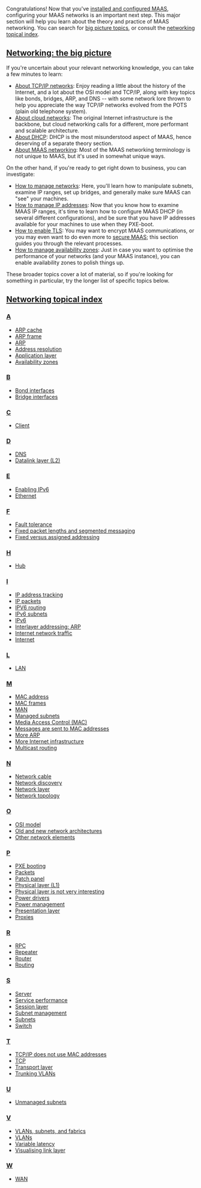 <!-- "How to configure MAAS networking" -->
Congratulations!  Now that you've [installed and configured MAAS](/t/how-to-install-maas/5128), configuring your MAAS networks is an important next step.  This major section will help you learn about the theory and practice of MAAS networking.  You can search for [big picture topics](#heading--networking-the-big-picture), or consult the [networking topical index](#heading--networking-specific-topics).

<a href="#heading--networking-the-big-picture"><h2 id="heading--networking-the-big-picture">Networking: the big picture</h2></a>

If you're uncertain about your relevant networking knowledge, you can take a few minutes to learn:

- [About TCP/IP networks](/t/about-tcp-ip-networks/5806): Enjoy reading a little about the history of the Internet, and a lot about the OSI model and TCP/IP, along with key topics like bonds, bridges, ARP, and DNS -- with some network lore thrown to help you appreciate the way TCP/IP networks evolved from the POTS (plain old telephone system).
- [About cloud networks](/t/about-cloud-networks/5808): The original Internet infrastructure is the backbone, but cloud networking calls for a different, more performant and scalable architecture.
- [About DHCP](/t/about-dhcp/5807): DHCP is the most misunderstood aspect of MAAS, hence deserving of a separate theory section.
- [About MAAS networking](/t/about-maas-networking/5084): Most of the MAAS networking terminology is not unique to MAAS, but it's used in somewhat unique ways.

On the other hand, if you're ready to get right down to business, you can investigate:

- [How to manage networks](/t/how-to-manage-networks/5164): Here, you'll learn how to manipulate subnets, examine IP ranges, set up bridges, and generally make sure MAAS can "see" your machines.
- [How to manage IP addresses](/t/how-to-manage-networks/5164): Now that you know how to examine MAAS IP ranges, it's time to learn how to configure MAAS DHCP (in several different configurations), and be sure that you have IP addresses available for your machines to use when they PXE-boot.
- [How to enable TLS](/t/how-to-enable-tls-encryption/5116): You may want to encrypt MAAS communications, or you may even want to do even more to [secure MAAS](/t/how-to-secure-maas/5196); this section guides you through the relevant processes.
- [How to manage availability zones](/t/how-to-manage-availability-zones/5152): Just in case you want to optimise the performance of your networks (and your MAAS instance), you can enable availability zones to polish things up.

These broader topics cover a lot of material, so if you're looking for something in particular, try the longer list of specific topics below.

<a href="#heading--networking-specific-topics"><h2 id="heading--networking-specific-topics">Networking topical index</h2></a>

<a href="#heading--a-topics"><h3 id="heading--a-topics">A</h3></a>

- [ARP cache](/t/about-tcp-ip-networks/5806#heading--about-the-arp-cache)
- [ARP frame](/t/about-tcp-ip-networks/5806#heading--about-the-arp-frame)
- [ARP](/t/about-tcp-ip-networks/5806#heading--about-arp)
- [Address resolution](/t/about-tcp-ip-networks/5806#heading--address-resolution)
- [Application layer](/t/about-tcp-ip-networks/5806#heading--about-the-application-layer)
- [Availability zones](/t/about-networking/5084#heading--about-availability-zones)

<a href="#heading--b-topics"><h3 id="heading--b-topics">B</h3></a>

- [Bond interfaces](/t/about-tcp-ip-networks/5806#heading--about-bond-interfaces)
- [Bridge interfaces](/t/about-tcp-ip-networks/5806#heading--about-bridge-interfaces)

<a href="#heading--c-topics"><h3 id="heading--c-topics">C</h3></a>

- [Client](/t/about-tcp-ip-networks/5806#heading--client)

<a href="#heading--d-topics"><h3 id="heading--d-topics">D</h3></a>

- [DNS](/t/about-tcp-ip-networks/5806#heading--about-dns)
- [Datalink layer (L2)](/t/about-tcp-ip-networks/5806#heading--about-the-datalink-layer)

<a href="#heading--e-topics"><h3 id="heading--e-topics">E</h3></a>

- [Enabling IPv6](/t/about-networking/5084#heading--about-enabling-ipv6)
- [Ethernet](/t/about-tcp-ip-networks/5806#heading--about-ethernet)

<a href="#heading--f-topics"><h3 id="heading--f-topics">F</h3></a>

- [Fault tolerance](/t/about-networking/5084#heading--fault-tolerance)
- [Fixed packet lengths and segmented messaging](/t/about-tcp-ip-networks/5806#heading--about-fixed-packet-lengths)
- [Fixed versus assigned addressing](/t/about-tcp-ip-networks/5806#heading--fixed-versus-assigned-addressing)

<a href="#heading--h-topics"><h3 id="heading--h-topics">H</h3></a>

- [Hub](/t/about-tcp-ip-networks/5806#heading--hub)

<a href="#heading--i-topics"><h3 id="heading--i-topics">I</h3></a>

- [IP address tracking](/t/about-networking/5084#heading--about-ip-address-tracking)
- [IP packets](/t/about-tcp-ip-networks/5806#heading--about-ip-packets)
- [IPV6 routing](/t/about-networking/5084#heading--about-ipv6-routing)
- [IPv6 subnets](/t/about-networking/5084#heading--about-ipv6-subnets)
- [IPv6](/t/about-networking/5084#heading--about-ipv6)
- [Interlayer addressing: ARP](/t/about-tcp-ip-networks/5806#heading--arp)
- [Internet network traffic](/t/about-tcp-ip-networks/5806#heading--about-network-traffic)
- [Internet](/t/about-tcp-ip-networks/5806#heading--about-the-internet)

<a href="#heading--l-topics"><h3 id="heading--l-topics">L</h3></a>

- [LAN](/t/about-tcp-ip-networks/5806#heading--lan)

<a href="#heading--m-topics"><h3 id="heading--m-topics">M</h3></a>

- [MAC address](/t/about-tcp-ip-networks/5806#heading--mac-address)
- [MAC frames](/t/about-tcp-ip-networks/5806#heading--about-frames)
- [MAN](/t/about-tcp-ip-networks/5806#heading--MAN)
- [Managed subnets](/t/about-networking/5084#heading--about-managed-subnets)
- [Media Access Control (MAC)](/t/about-tcp-ip-networks/5806#heading--about-media-access-control)
- [Messages are sent to MAC addresses](/t/about-tcp-ip-networks/5806#heading--messages-sent-to-mac-addresses)
- [More ARP](/t/about-tcp-ip-networks/5806#heading--more-about-arp)
- [More Internet infrastructure](/t/about-tcp-ip-networks/5806#heading--internet-infrastructure)
- [Multicast routing](/t/about-cloud-networks/5808#heading--multicast-routing)

<a href="#heading--n-topics"><h3 id="heading--n-topics">N</h3></a>

- [Network cable](/t/about-tcp-ip-networks/5806#heading--network-cable)
- [Network discovery](/t/about-networking/5084#heading--about-network-discovery)
- [Network layer](/t/about-tcp-ip-networks/5806#heading--about-the-network-layer)
- [Network topology](/t/about-tcp-ip-networks/5806#heading--network-topology)

<a href="#heading--o-topics"><h3 id="heading--o-topics">O</h3></a>

- [OSI model](/t/about-tcp-ip-networks/5806#heading--about-the-osi-model)
- [Old and new network architectures](/t/about-cloud-networks/5808#heading--clos-architecture)
- [Other network elements](/t/about-tcp-ip-networks/5806#heading--other-network-elements)

<a href="#heading--p-topics"><h3 id="heading--p-topics">P</h3></a>

- [PXE booting](/t/about-networking/5084#heading--about-pxe-booting)
- [Packets](/t/about-tcp-ip-networks/5806#heading--about-packets)
- [Patch panel](/t/about-tcp-ip-networks/5806#heading--patch-panel)
- [Physical layer (L1)](/t/about-tcp-ip-networks/5806#heading--about-the-physical-layer)
- [Physical layer is not very interesting](/t/about-tcp-ip-networks/5806#heading--physical-layer-uninteresting)
- [Power drivers](/t/about-networking/5084#heading--about-power-drivers)
- [Power management](/t/about-networking/5084#heading--power-management)
- [Presentation layer](/t/about-tcp-ip-networks/5806#heading--about-the-presentation-layer)
- [Proxies](/t/about-networking/5084#heading--about-proxies)

<a href="#heading--r-topics"><h3 id="heading--r-topics">R</h3></a>

- [RPC](/t/about-networking/5084#heading--about-rpc)
- [Repeater](/t/about-tcp-ip-networks/5806#heading--repeater)
- [Router](/t/about-tcp-ip-networks/5806#heading--router)
- [Routing](/t/about-tcp-ip-networks/5806#heading--about-routing)

<a href="#heading--s-topics"><h3 id="heading--s-topics">S</h3></a>

- [Server](/t/about-tcp-ip-networks/5806#heading--server)
- [Service performance](/t/about-networking/5084#heading--service-performance)
- [Session layer](/t/about-tcp-ip-networks/5806#heading--about-the-session-layer)
- [Subnet management](/t/about-networking/5084#heading--about-subnet-management)
- [Subnets](/t/about-networking/5084#heading--subnets)
- [Switch](/t/about-tcp-ip-networks/5806#heading--switch)

<a href="#heading--t-topics"><h3 id="heading--t-topics">T</h3></a>

- [TCP/IP does not use MAC addresses](/t/about-tcp-ip-networks/5806#heading--tcp-ip-does-not-use-mac-addresses)
- [TCP](/t/about-tcp-ip-networks/5806#heading--about-tcp)
- [Transport layer](/t/about-tcp-ip-networks/5806#heading--about-the-transport-layer)
- [Trunking VLANs](/t/about-tcp-ip-networks/5806#heading--about-trunking-vlans)

<a href="#heading--u-topics"><h3 id="heading--u-topics">U</h3></a>

- [Unmanaged subnets](/t/about-networking/5084#heading--about-unmanaged-subnets)

<a href="#heading--v-topics"><h3 id="heading--v-topics">V</h3></a>

- [VLANs, subnets, and fabrics](/t/about-tcp-ip-networks/5806#heading--about-vlans-subnets-and-fabrics)
- [VLANs](/t/about-networking/5084#heading--vlans)
- [Variable latency](/t/about-tcp-ip-networks/5806#heading--about-variable-latency)
- [Visualising link layer](/t/about-tcp-ip-networks/5806#heading--visualising-the-link-layer)

<a href="#heading--w-topics"><h3 id="heading--w-topics">W</h3></a>

- [WAN](/t/about-tcp-ip-networks/5806#heading--WAN)
